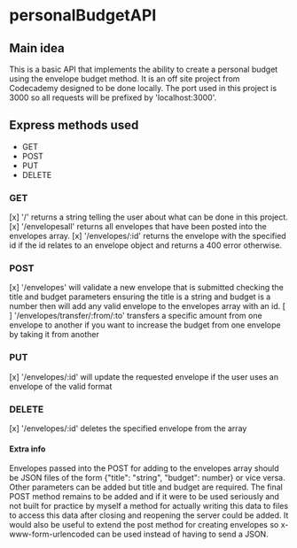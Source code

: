 # personalBudgetAPI
## Main idea
This is a basic API that implements the ability to create a personal budget using the envelope budget method. It is an off site project from Codecademy designed
to be done locally. The port used in this project is 3000 so all requests will be prefixed by 'localhost:3000'.
## Express methods used
- GET
- POST
- PUT
- DELETE

### GET
 [x] '/' returns a string telling the user about what can be done in this project.
 [x] '/envelopesall' returns all envelopes that have been posted into the envelopes array.
 [x] '/envelopes/:id' returns the envelope with the specified id if the id relates to an envelope object and returns a 400 error otherwise.

### POST
 [x] '/envelopes' will validate a new envelope that is submitted checking the title and budget parameters ensuring the title is a string and budget is a number
then will add any valid envelope to the envelopes array with an id.
 [ ] '/envelopes/transfer/:from/:to' transfers a specific amount from one envelope to another if you want to increase the budget from one envelope by taking it from another 

### PUT
 [x] '/envelopes/:id' will update the requested envelope if the user uses an envelope of the valid format 

### DELETE
 [x] '/envelopes/:id' deletes the specified envelope from the array

#### Extra info
Envelopes passed into the POST for adding to the envelopes array should be JSON files of the form {"title": "string", "budget": number} or vice versa. 
Other parameters can be added but title and budget are required. The final POST method remains to be added and if it were to be used seriously and not 
built for practice by myself a method for actually writing this data to files to access this data after closing and reopening the server could be added. 
It would also be useful to extend the post method for creating envelopes so x-www-form-urlencoded can be used instead of having to send a JSON.

